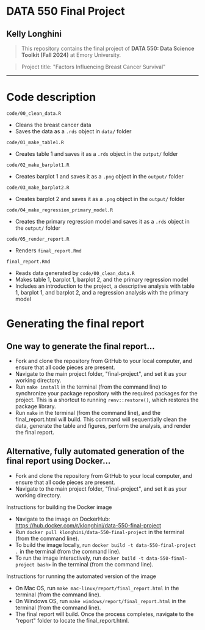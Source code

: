 # DATA 550 Final Project
## Kelly Longhini

> This repository contains the final project of __DATA 550: Data Science Toolkit (Fall 2024)__ at Emory University.

> Project title: "Factors Influencing Breast Cancer Survival"

------------------------------------------------------------------------

# Code description

`code/00_clean_data.R`

  - Cleans the breast cancer data 
  - Saves the data as a `.rds` object in `data/` folder

`code/01_make_table1.R`

  - Creates table 1 and saves it as a `.rds` object in the `output/` folder
  
`code/02_make_barplot1.R`

  - Creates barplot 1 and saves it as a `.png` object in the `output/` folder
  
`code/03_make_barplot2.R`

  - Creates barplot 2 and saves it as a `.png` object in the `output/` folder

`code/04_make_regression_primary_model.R`

  - Creates the primary regression model and saves it as a `.rds` object in the `output/` folder

`code/05_render_report.R`

  - Renders `final_report.Rmd`

`final_report.Rmd`

  - Reads data generated by `code/00_clean_data.R`
  - Makes table 1, barplot 1, barplot 2, and the primary regression model
  - Includes an introduction to the project, a descriptive analysis with table 1, barplot 1, and barplot 2, and a regression analysis with the primary model
  
# Generating the final report
## One way to generate the final report... 

  - Fork and clone the repository from GitHub to your local computer, and ensure that all code pieces are present.
  - Navigate to the main project folder, "final-project", and set it as your working directory. 
  - Run `make install` in the terminal (from the command line) to synchronize your package repository with the required packages for the project. This is a shortcut to running `renv::restore()`, which restores the package library.
  - Run `make` in the terminal (from the command line), and the final_report.html will build. This command will sequentially clean the data, generate the table and figures, perform the analysis, and render the final report.
  
  
## Alternative, fully automated generation of the final report using Docker...

  - Fork and clone the repository from GitHub to your local computer, and ensure that all code pieces are present.
  - Navigate to the main project folder, "final-project", and set it as your working directory. 

Instructions for building the Docker image
- Navigate to the image on DockerHub: https://hub.docker.com/r/klonghini/data-550-final-project
- Run `docker pull klonghini/data-550-final-project` in the terminal (from the command line). 
- To build the image locally, run `docker build -t data-550-final-project .` in the terminal (from the command line).
- To run the image interactively, run `docker build -t data-550-final-project bash>` in the terminal (from the command line).

Instructions for running the automated version of the image
- On Mac OS, run `make mac-linux/report/final_report.html` in the terminal (from the command line).
- On Windows OS, run `make windows/report/final_report.html` in the terminal (from the command line).
- The final report will build. Once the process completes, navigate to the "report" folder to locate the final_report.html. 



  
